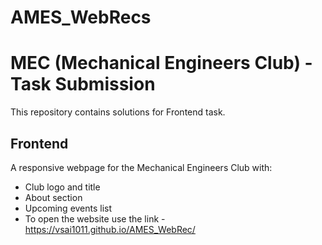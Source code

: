 # AMES_WebRecs
# MEC (Mechanical Engineers Club) - Task Submission

This repository contains solutions for Frontend task.

## Frontend
A responsive webpage for the Mechanical Engineers Club with:
- Club logo and title
- About section
- Upcoming events list
- To open the website use the link - https://vsai1011.github.io/AMES_WebRec/
